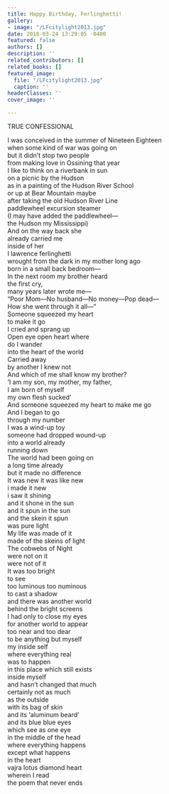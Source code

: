 ```yaml
---
title: Happy Birthday, Ferlinghetti!
gallery:
- image: "/LFcitylight2013.jpg"
date: 2018-03-24 13:29:05 -0400
featured: false
authors: []
description: ''
related_contributors: []
related_books: []
featured_image:
  file: "/LFcitylight2013.jpg"
  caption: ''
headerClasses: ''
cover_image: ''

---
```

TRUE CONFESSIONAL

I was conceived in the summer of Nineteen Eighteen  
when some kind of war was going on  
but it didn’t stop two people  
from making love in Ossining that year  
I like to think on a riverbank in sun  
on a picnic by the Hudson  
as in a painting of the Hudson River School  
or up at Bear Mountain maybe  
after taking the old Hudson River Line  
paddlewheel excursion steamer  
\(I may have added the paddlewheel—  
the Hudson my Mississippi)  
And on the way back she  
already carried me  
inside of her  
I lawrence ferlinghetti  
wrought from the dark in my mother long ago  
born in a small back bedroom—  
In the next room my brother heard  
the first cry,  
many years later wrote me—  
“Poor Mom—No husband—No money—Pop dead—  
How she went through it all—”  
Someone squeezed my heart  
to make it go  
I cried and sprang up  
Open eye open heart where  
do I wander  
into the heart of the world  
Carried away  
by another I knew not  
And which of me shall know my brother?  
‘I am my son, my mother, my father,  
I am born of myself  
my own flesh sucked’  
And someone squeezed my heart to make me go  
And I began to go  
through my number  
I was a wind-up toy  
someone had dropped wound-up  
into a world already  
running down  
The world had been going on  
a long time already  
but it made no difference  
It was new it was like new  
i made it new  
i saw it shining  
and it shone in the sun  
and it spun in the sun  
and the skein it spun  
was pure light  
My life was made of it  
made of the skeins of light  
The cobwebs of Night  
were not on it  
were not of it  
It was too bright  
to see  
too luminous too numinous  
to cast a shadow  
and there was another world  
behind the bright screens  
I had only to close my eyes  
for another world to appear  
too near and too dear  
to be anything but myself  
my inside self  
where everything real  
was to happen  
in this place which still exists  
inside myself  
and hasn’t changed that much  
certainly not as much  
as the outside  
with its bag of skin  
and its ‘aluminum beard’  
and its blue blue eyes  
which see as one eye  
in the middle of the head  
where everything happens  
except what happens  
in the heart  
vajra lotus diamond heart  
wherein I read  
the poem that never ends